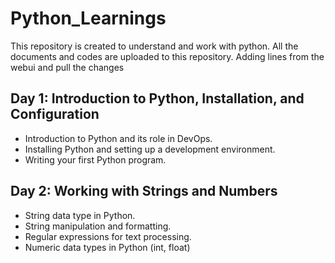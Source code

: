 # Python_Learnings
This repository is created to understand and work with python. All the documents and codes are uploaded to this repository. Adding lines from the webui and pull the changes

## Day 1: Introduction to Python, Installation, and Configuration
- Introduction to Python and its role in DevOps.
- Installing Python and setting up a development environment.
- Writing your first Python program.

## Day 2: Working with Strings and Numbers
- String data type in Python.
- String manipulation and formatting.
- Regular expressions for text processing.
- Numeric data types in Python (int, float)

